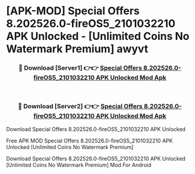 # [APK-MOD] Special Offers 8.202526.0-fireOS5_2101032210 APK Unlocked - [Unlimited Coins No Watermark Premium] awyvt



<div align="center">
<h3>🔴 Download [Server1] 👉👉 <a href="https://momento.my/?title=Special_Offers_8.202526.0-fireOS5_2101032210_APK_Unlocked">Special Offers 8.202526.0-fireOS5_2101032210 APK Unlocked Mod Apk</a></h3><br>

<h3>🔴 Download [Server2] 👉👉 <a href="https://momento.my/?title=Special_Offers_8.202526.0-fireOS5_2101032210_APK_Unlocked">Special Offers 8.202526.0-fireOS5_2101032210 APK Unlocked Mod Apk</a></h3>
</div>



Download Special Offers 8.202526.0-fireOS5_2101032210 APK Unlocked 

Free APK MOD Special Offers 8.202526.0-fireOS5_2101032210 APK Unlocked [Unlimited Coins No Watermark Premium]

Download Special Offers 8.202526.0-fireOS5_2101032210 APK Unlocked [Unlimited Coins No Watermark Premium] Mod For Android
